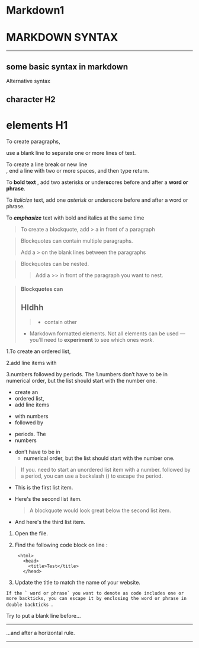 # Markdown1
# MARKDOWN SYNTAX
______________________________
## some basic syntax in markdown

Alternative syntax

character H2
----------
elements H1
=========

To create paragraphs,

 use a blank line to separate one or more lines of text. 

 To create a line break or new line <br>,
  end a line with two or more spaces, and then type return.

  To  **bold text** , add two asterisks or under**sc**ores before and after a __word or phrase__.

  To *italicize* text, add one _asterisk_ or underscore before and after a word or ph*r*ase.

  To ***emphasize*** text with bold and italics at the same time

  > To create a blockquote, add > a  in front of a paragraph

  > Blockquotes can contain  multiple paragraphs.
  >
  > Add a > on the blank lines between the paragraphs

  > Blockquotes can be nested. 
  >
  >> Add a >> in front of the paragraph you want to nest.

 > #### Blockquotes can 
 > ## HIdhh
 >> - contain other 
 > - Markdown formatted elements. Not all elements can be used — 
 > you’ll need to **experiment** to see which ones *work*.

 1.To create an ordered list,

 2.add line items with
 
 3.numbers followed by periods. 
 The 
 1.numbers don’t have to be in numerical order, but the list should start with the number one.

 * create an 
 * ordered list, 
 * add line items 
 - with numbers
-  followed by 
+ periods. The 
+ numbers 
- don’t have to be in
    -  numerical order, but the list should start with the number one.


> If you\.
need to start an unordered list item with a number\. followed by a period, you can use a backslash (\) to escape the period.
* This is the first list item.
* Here's the second list item.

    > A blockquote would look great below the second list item.

* And here's the third list item.

1. Open the file.
2. Find the following code block on line :

        <html>
          <head>
            <title>Test</title>
          </head>

3. Update the title to match the name of your website.

``If the ` word or phrase` you want to denote as code includes one or more backticks, you can escape it by enclosing the word or phrase in double backticks ``.

Try to put a blank line before...

---

...and after a horizontal rule.

***

